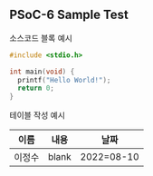 ## PSoC-6 Sample Test

소스코드 블록 예시

```c
#include <stdio.h>

int main(void) {
  printf("Hello World!");
  return 0;
}
```

테이블 작성 예시

이름|내용|날짜
---|---|---|
이정수|blank|2022=08-10|